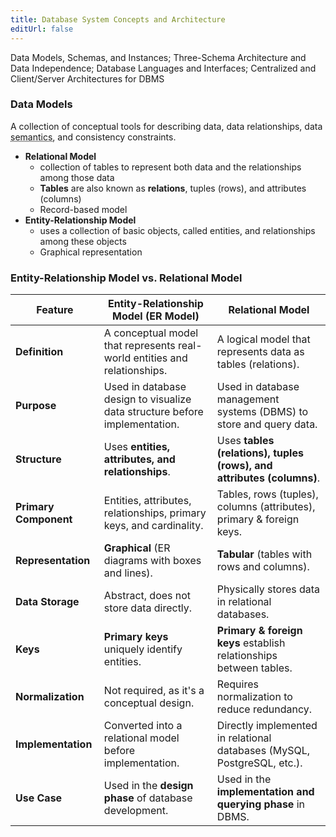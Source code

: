 ```yaml
---
title: Database System Concepts and Architecture
editUrl: false
---
```


Data Models, Schemas, and Instances; Three-Schema Architecture and Data Independence; Database Languages and Interfaces; Centralized and Client/Server Architectures for DBMS

### Data Models

A collection of conceptual tools for describing data, data relationships, data <abbr title="Meaning and interpretation">semantics</abbr>, and consistency constraints.

* **Relational Model**
  * collection of tables to represent both data and the relationships among those data
  * **Tables** are also known as **relations**,  tuples (rows), and attributes (columns)
  * Record-based model
* **Entity-Relationship Model**
  * uses a collection of basic objects, called entities, and relationships among these objects
  * Graphical representation

### Entity-Relationship Model vs. Relational Model

| **Feature**           | **Entity-Relationship Model (ER Model)**                                   | **Relational Model**                                                    |
| --------------------- | -------------------------------------------------------------------------- | ----------------------------------------------------------------------- |
| **Definition**        | A conceptual model that represents real-world entities and relationships.  | A logical model that represents data as tables (relations).             |
| **Purpose**           | Used in database design to visualize data structure before implementation. | Used in database management systems (DBMS) to store and query data.     |
| **Structure**         | Uses **entities, attributes, and relationships**.                          | Uses **tables (relations), tuples (rows), and attributes (columns)**.   |
| **Primary Component** | Entities, attributes, relationships, primary keys, and cardinality.        | Tables, rows (tuples), columns (attributes), primary & foreign keys.    |
| **Representation**    | **Graphical** (ER diagrams with boxes and lines).                          | **Tabular** (tables with rows and columns).                             |
| **Data Storage**      | Abstract, does not store data directly.                                    | Physically stores data in relational databases.                         |
| **Keys**              | **Primary keys** uniquely identify entities.                               | **Primary & foreign keys** establish relationships between tables.      |
| **Normalization**     | Not required, as it's a conceptual design.                                 | Requires normalization to reduce redundancy.                            |
| **Implementation**    | Converted into a relational model before implementation.                   | Directly implemented in relational databases (MySQL, PostgreSQL, etc.). |
| **Use Case**          | Used in the **design phase** of database development.                      | Used in the **implementation and querying phase** in DBMS.              |

